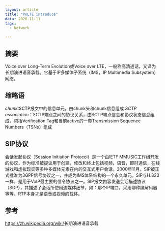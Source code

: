```yaml
---
layout: article
title: "VoLTE introduce"
data: 2020-11-11
tags:
  - Network

---
```


## 摘要

Voice over Long-Term Evolution或Voice over LTE，一般称高清通话，又译为长期演进语音承载。它基于IP多媒体子系统（IMS，IP Multimedia Subsystem）网络。

## 缩略语

*chunk*:SCTP报文中的信息单元，由chunk头和chunk信息组成
*SCTP association*：SCTP端点之间的协议关系，由SCTP端点信息和协议状态信息组成，包括Verification Tag和当前active的一套Transmission Sequence Numbers（TSNs）组成

## SIP协议

会话发起协议（Session Initiation Protocol）是一个由IETF MMUSIC工作组开发的协议，作为标准被提议用于创建，修改和终止包括视频，语音，即时通信，在线游戏和虚拟现实等多种多媒体元素在内的交互式用户会话。2000年11月，SIP被正式批准为3GPP信号协议之一，并成为IMS体系结构的一个永久单元。SIP与H.323一样，是用于VoIP最主要的信令协议之一。SIP报文内容发送会话描述协议（SDP），其描述了会话所使用流媒体细节，如：那个IP端口，采用哪种编解码器等等。RTP本身才是语音或视频的载体。

## 参考

<https://zh.wikipedia.org/wiki/>长期演进语音承载
